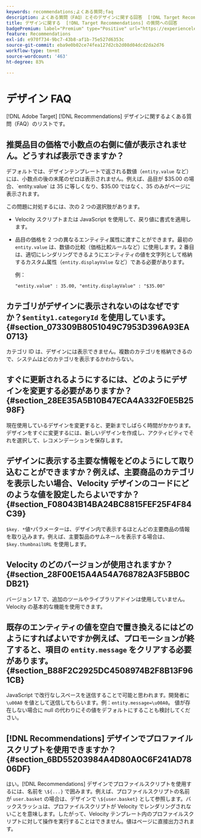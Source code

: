 ```yaml
---
keywords: recommendations;よくある質問;faq
description: よくある質問（FAQ）とそのデザインに関する回答  [!DNL Target Recommendations]  す。
title: デザインに関する  [!DNL Target Recommendations] の質問への回答
badgePremium: label="Premium" type="Positive" url="https://experienceleague.adobe.com/docs/target/using/introduction/intro.html?lang=ja#premium newtab=true" tooltip="Target Premium に含まれる機能を確認してください。"
feature: Recommendations
exl-id: e970f734-9bc7-43b8-af1b-75e527d6353c
source-git-commit: eba9e0b02ce74fea127d2cb2d08d04dcd2da2d76
workflow-type: tm+mt
source-wordcount: '463'
ht-degree: 83%

---
```


# デザイン FAQ

[!DNL Adobe Target] [!DNL Recommendations] デザインに関するよくある質問（FAQ）のリストです。

## 推奨品目の価格で小数点の右側に値が表示されません。どうすれば表示できますか？

デフォルトでは、デザインテンプレートで返される数値（`entity.value` など）には、小数点の後の末尾のゼロは表示されません。例えば、品目が $35.00 の場合、`entity.value` は 35 に等しくなり、$35.00 ではなく、35 のみがページに表示されます。

この問題に対処するには、次の 2 つの選択肢があります。

* Velocity スクリプトまたは JavaScript を使用して、戻り値に書式を適用します。

* 品目の価格を 2 つの異なるエンティティ属性に渡すことができます。最初の `entity.value` は、数値の比較（価格比較ルールなど）に使用します。2 番目は、適切にレンダリングできるようにエンティティの値を文字列として格納するカスタム属性（`entity.displayValue` など）である必要があります。

  例：

  `"entity.value" : 35.00, "entity.displayValue" : "$35.00"`

## カテゴリがデザインに表示されないのはなぜですか？`$entity1.categoryId` を使用しています。{#section_073309B8051049C7953D396A93EA0713}

カテゴリ ID は、デザインには表示できません。複数のカテゴリを格納できるので、システムはどのカテゴリを表示するかわからない。

## すぐに更新されるようにするには、どのようにデザインを変更する必要がありますか？ {#section_28EE35A5B10B47ECA4A332F0E5B2598F}

現在使用しているデザインを変更すると、更新までしばらく時間がかかります。デザインをすぐに変更するには、新しいデザインを作成し、アクティビティでそれを選択して、レコメンデーションを保存します。

## デザインに表示する主要な情報をどのようにして取り込むことができますか？例えば、主要商品のカテゴリを表示したい場合、Velocity デザインのコードにどのような値を設定したらよいですか？ {#section_F08043B14BA24BC8815FEF25F4F84C39}

`$key. *`値`*`パラメーターは、デザイン内で表示するほとんどの主要商品の情報を取り込みます。例えば、主要製品のサムネールを表示する場合は、`$key.thumbnailURL` を使用します。

## Velocity のどのバージョンが使用されますか？ {#section_28F00E15A4A54A768782A3F5BB0CDB21}

バージョン 1.7 で、追加のツールやライブラリアドインは使用していません。Velocity の基本的な機能を使用できます。

## 既存のエンティティの値を空白で置き換えるにはどのようにすればよいですか例えば、プロモーションが終了すると、項目の `entity.message` をクリアする必要があります。 {#section_B88F2C2925DC4508974B2F8B13F961CB}

JavaScript で改行なしスペースを送信することで可能と思われます。開発者に `\u00A0` を値として送信してもらいます。例：`entity.message=\u00A0`。 値が存在しない場合に null の代わりにその値をデフォルトにすることも検討してください。

## [!DNL Recommendations] デザインでプロファイルスクリプトを使用できますか？ {#section_6BD55203984A4D80A0C6F241AD7806DF}

はい。[!DNL Recommendations] デザインでプロファイルスクリプトを使用するには、名前を `\${...}` で囲みます。例えば、プロファイルスクリプトの名前が `user.basket` の場合は、デザインで `\${user.basket}` として参照します。バックスラッシュは、プロファイルスクリプトが Velocity でレンダリングされないことを意味します。したがって、Velocity テンプレート内のプロファイルスクリプトに対して操作を実行することはできません。値はページに直接出力されます。
